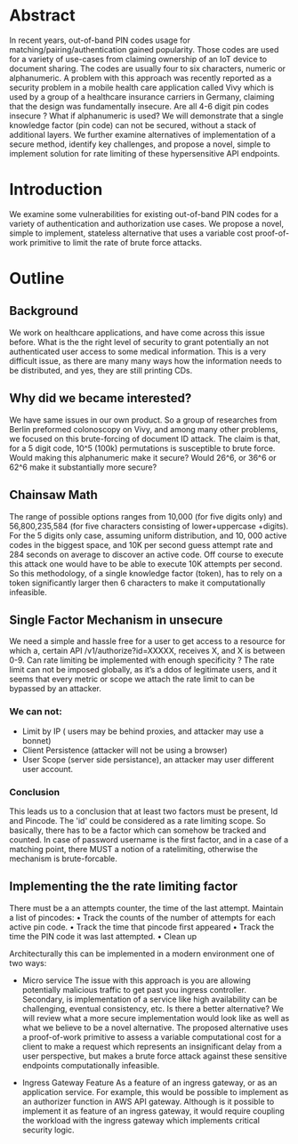 
# Abstract
In recent years, out-of-band PIN codes usage for matching/pairing/authentication gained popularity. Those codes are used for a variety of use-cases from claiming ownership of an IoT device to document sharing. The codes are usually four to six characters, numeric or alphanumeric. 
A problem with this approach was recently reported as a security problem in a mobile health care application called Vivy which is used by a group of a healthcare insurance carriers in Germany, claiming that the design was fundamentally insecure. Are all 4-6 digit pin codes insecure ? What if alphanumeric is used? We will demonstrate that a single knowledge factor (pin code) can not be secured, without a stack of additional layers. We further examine alternatives of implementation of a secure method, identify key challenges, and propose a novel, simple to implement solution for rate limiting of these hypersensitive API endpoints.

# Introduction 
We examine some vulnerabilities for existing out-of-band PIN codes for a variety of authentication and authorization use cases. We propose a novel, simple to implement, stateless alternative that uses a variable cost proof-of-work primitive to limit the rate of brute force attacks.

# Outline 

## Background
We work on healthcare applications, and have come across this issue before. What is the the right level of security to grant potentially an not authenticated user access to some medical information. This is a very difficult issue, as there are many many ways how the information needs to be distributed, and yes, they are still printing CDs.

## Why did we became interested?
We have same issues in our own product. So a group of researches from Berlin preformed colonoscopy on Vivy, and among many other problems, we focused on this brute-forcing of document ID attack. The claim is that, for a 5 digit code, 10^5 (100k) permutations is susceptible to brute force. Would making this alphanumeric make it secure? Would 26^6, or 36^6 or 62^6 make it substantially more secure?

## Chainsaw Math 
The range of possible options ranges from 10,000 (for five digits only) and 56,800,235,584 (for five characters consisting of lower+uppercase +digits). For the 5 digits only case, assuming uniform distribution, and 10, 000 active codes in the biggest space, and 10K per second guess attempt rate and 284 seconds on average to discover an active code. Off course to execute this attack one would have to be able to execute 10K attempts per second. So this methodology, of a single knowledge factor (token), has to rely on a token significantly larger then 6 characters to make it computationally infeasible.

## Single Factor Mechanism in unsecure
We need a simple and hassle free for a user to get access to a resource for which a, certain API /v1/authorize?id=XXXXX, receives X, and X is between 0-9. Can rate limiting be implemented with enough specificity ? The rate limit can not be imposed globally, as it’s a ddos of legitimate users, and it seems that every metric or scope we attach the rate limit to can be bypassed by an attacker.
### We can not:
* Limit by IP ( users may be behind proxies, and attacker may use a bonnet)
* Client Persistence (attacker will not be using a browser)
* User Scope (server side persistance), an attacker may user different user account. 

### Conclusion
This leads us to a conclusion that at least two factors must be present, Id and Pincode. The 'id' could be considered as a rate limiting scope. So basically, there has to be a factor which can somehow be tracked and counted. In case of password username is the first factor, and in a case of a matching point, there MUST a notion of a ratelimiting, otherwise the mechanism is brute-forcable.  

## Implementing the the rate limiting factor
There must be a an attempts counter, the time of the last attempt. Maintain a list of pincodes:
• Track the counts of the number of attempts for each active pin code.
• Track the time that pincode first appeared
• Track the time the PIN code it was last attempted.
• Clean up

Architecturally this can be implemented in a modern environment one of two ways:
* Micro service
The issue with this approach is you are allowing potentially malicious traffic to get past you ingress controller. Secondary, is implementation of a service like high availability can be challenging, eventual consistency, etc.
Is there a better alternative? We will review what a more secure implementation would look like as well as what we believe to be a novel alternative. The proposed alternative uses a proof-of-work primitive to assess a variable computational cost for a client to make a request which represents an insignificant delay from a user perspective, but makes a brute force attack against these sensitive endpoints computationally infeasible.

* Ingress Gateway Feature
As a feature of an ingress gateway, or as an application service. For example, this would be possible to implement as an authorizer function in AWS API gateway. Although is it possible to implement it as feature of an ingress gateway, it would require coupling the workload with the ingress gateway which implements critical security logic.
